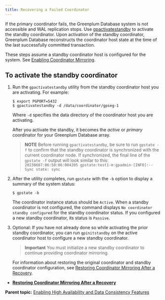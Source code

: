 ```yaml
---
title: Recovering a Failed Coordinator 
---
```


If the primary coordinator fails, the Greenplum Database system is not accessible and WAL replication stops. Use [gpactivatestandby](../../../utility_guide/ref/gpactivatestandby.html) to activate the standby coordinator. Upon activation of the standby coordinator, Greenplum Database reconstructs the coordinator host state at the time of the last successfully committed transaction.

These steps assume a standby coordinator host is configured for the system. See [Enabling Coordinator Mirroring](g-enabling-coordinator-mirroring.html).

## <a id="ki181117"></a>To activate the standby coordinator 

1.  Run the `gpactivatestandby` utility from the standby coordinator host you are activating. For example:

    ```
    $ export PGPORT=5432
    $ gpactivatestandby -d /data/coordinator/gpseg-1
    ```

    Where `-d` specifies the data directory of the coordinator host you are activating.

    After you activate the standby, it becomes the *active* or *primary* coordinator for your Greenplum Database array.

    >**NOTE**
    >Before running `gpactivatestandby`, be sure to run `gpstate -f` to confirm that the standby coordinator is synchronized with the current coordinator node. If synchronized, the final line of the `gpstate -f` output will look similar to this: `20230607:06:50:06:004205 gpstate:test1-m:gpadmin-[INFO]:--Sync state: sync`


2.  After the utility completes, run `gpstate` with the `-b` option to display a summary of the system status:

    ```
    $ gpstate -b
    ```

    The coordinator instance status should be `Active`. When a standby coordinator is not configured, the command displays `No coordinator standby configured` for the standby coordinator status. If you configured a new standby coordinator, its status is `Passive`.

3.  Optional: If you have not already done so while activating the prior standby coordinator, you can run `gpinitstandby` on the active coordinator host to configure a new standby coordinator.

    > **Important** You must initialize a new standby coordinator to continue providing coordinator mirroring.

    For information about restoring the original coordinator and standby coordinator configuration, see [Restoring Coordinator Mirroring After a Recovery](g-restoring-coordinator-mirroring-after-a-recovery.html).


-   **[Restoring Coordinator Mirroring After a Recovery](../../highavail/topics/g-restoring-coordinator-mirroring-after-a-recovery.html)**  


**Parent topic:** [Enabling High Availability and Data Consistency Features](../../highavail/topics/g-enabling-high-availability-features.html)

